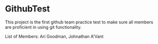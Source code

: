 # GithubTest

This project is the first github team practice test to make sure all members are proficient in using git functionality.

List of Members:
Ari Goodman, Johnathan A'Vant